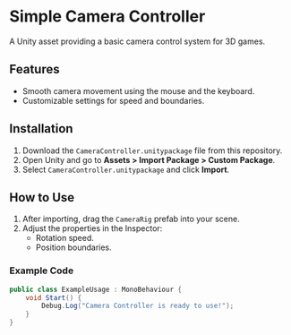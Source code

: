 # Simple Camera Controller
A Unity asset providing a basic camera control system for 3D games.

## Features
- Smooth camera movement using the mouse and the keyboard.
- Customizable settings for speed and boundaries.
  
## Installation
1. Download the `CameraController.unitypackage` file from this repository.
2. Open Unity and go to **Assets > Import Package > Custom Package**.
3. Select `CameraController.unitypackage` and click **Import**.

## How to Use
1. After importing, drag the `CameraRig` prefab into your scene.
2. Adjust the properties in the Inspector:
   - Rotation speed.
   - Position boundaries.

### Example Code
```csharp
public class ExampleUsage : MonoBehaviour {
    void Start() {
        Debug.Log("Camera Controller is ready to use!");
    }
}
